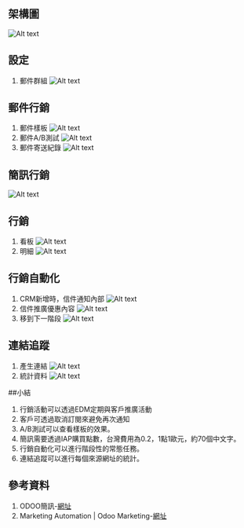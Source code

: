 ## 架構圖
![Alt text](https://github.com/ksharry/2024-ODOO17-Enterprise-Plan/blob/main/pic/F172801.jpg?raw=true)

## 設定
1. 郵件群組
![Alt text](https://github.com/ksharry/2024-ODOO17-Enterprise-Plan/blob/main/pic/F172804.jpg?raw=true)

## 郵件行銷
1. 郵件樣板
![Alt text](https://github.com/ksharry/2024-ODOO17-Enterprise-Plan/blob/main/pic/F172805.jpg?raw=true)
2. 郵件A/B測試
![Alt text](https://github.com/ksharry/2024-ODOO17-Enterprise-Plan/blob/main/pic/F172806.jpg?raw=true)
3. 郵件寄送紀錄
![Alt text](https://github.com/ksharry/2024-ODOO17-Enterprise-Plan/blob/main/pic/F172802.jpg?raw=true)

## 簡訊行銷
![Alt text](https://github.com/ksharry/2024-ODOO17-Enterprise-Plan/blob/main/pic/F172807.jpg?raw=true)

## 行銷
1. 看板
![Alt text](https://github.com/ksharry/2024-ODOO17-Enterprise-Plan/blob/main/pic/F172808.jpg?raw=true)
2. 明細
![Alt text](https://github.com/ksharry/2024-ODOO17-Enterprise-Plan/blob/main/pic/F172803.jpg?raw=true)

## 行銷自動化
1. CRM新增時，信件通知內部
![Alt text](https://github.com/ksharry/2024-ODOO17-Enterprise-Plan/blob/main/pic/F172811.jpg?raw=true)
2. 信件推廣優惠內容
![Alt text](https://github.com/ksharry/2024-ODOO17-Enterprise-Plan/blob/main/pic/F172812.jpg?raw=true)
3. 移到下一階段
![Alt text](https://github.com/ksharry/2024-ODOO17-Enterprise-Plan/blob/main/pic/F172813.jpg?raw=true)

## 連結追蹤
1. 產生連結
![Alt text](https://github.com/ksharry/2024-ODOO17-Enterprise-Plan/blob/main/pic/F172809.jpg?raw=true)
2. 統計資料
![Alt text](https://github.com/ksharry/2024-ODOO17-Enterprise-Plan/blob/main/pic/F172810.jpg?raw=true)


##小結
1. 行銷活動可以透過EDM定期與客戶推廣活動
2. 客戶可透過取消訂閱來避免再次通知
3. A/B測試可以查看樣板的效果。
4. 簡訊需要透過IAP購買點數，台灣費用為0.2，1點1歐元，約70個中文字。
5. 行銷自動化可以進行階段性的常態任務。
6. 連結追蹤可以進行每個來源網址的統計。

## 參考資料
1. ODOO簡訊-[網址](https://www.odoo.com/documentation/17.0/applications/marketing/sms_marketing/pricing/pricing_and_faq.html)
2. Marketing Automation | Odoo Marketing-[網址](https://www.youtube.com/watch?v=d28GprasKpI)
